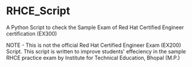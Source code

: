 # RHCE_Script
A Python Script to check the Sample Exam of Red Hat Certified Engineer certification (EX300)

NOTE - This is not the official Red Hat Certified Engineer Exam (EX200) Script.
This script is written to improve students' effeciency in the sample RHCE practice exam by Institute for Technical Education, Bhopal (M.P.)
